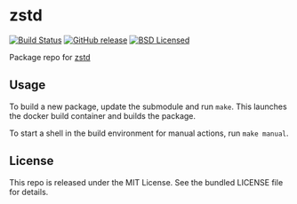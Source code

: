 zstd
==========

[![Build Status](https://img.shields.io/travis/com/amylum/zstd.svg)](https://travis-ci.com/amylum/zstd)
[![GitHub release](https://img.shields.io/github/release/amylum/zstd.svg)](https://github.com/amylum/zstd/releases)
[![BSD Licensed](https://img.shields.io/badge/license-BSD-green.svg)](https://tldrlegal.com/license/bsd-3-clause-license-(revised))

Package repo for [zstd](https://facebook.github.io/zstd/)

## Usage

To build a new package, update the submodule and run `make`. This launches the docker build container and builds the package.

To start a shell in the build environment for manual actions, run `make manual`.

## License

This repo is released under the MIT License. See the bundled LICENSE file for details.


